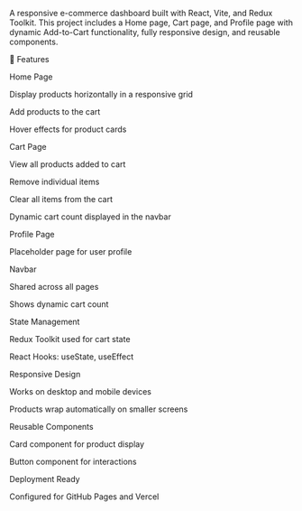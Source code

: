 A responsive e-commerce dashboard built with React, Vite, and Redux Toolkit. This project includes a Home page, Cart page, and Profile page with dynamic Add-to-Cart functionality, fully responsive design, and reusable components.

🔹 Features

Home Page

Display products horizontally in a responsive grid

Add products to the cart

Hover effects for product cards

Cart Page

View all products added to cart

Remove individual items

Clear all items from the cart

Dynamic cart count displayed in the navbar

Profile Page

Placeholder page for user profile

Navbar

Shared across all pages

Shows dynamic cart count

State Management

Redux Toolkit used for cart state

React Hooks: useState, useEffect

Responsive Design

Works on desktop and mobile devices

Products wrap automatically on smaller screens

Reusable Components

Card component for product display

Button component for interactions

Deployment Ready

Configured for GitHub Pages and Vercel

